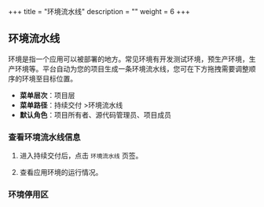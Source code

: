 ﻿+++
title = "环境流水线"
description = ""
weight = 6
+++

## 环境流水线

环境是指一个应用可以被部署的地方。常见环境有开发测试环境，预生产环境，生产环境等。平台自动为您的项目生成一条环境流水线，您可在下方拖拽需要调整顺序的环境至目标位置。

  - **菜单层次**：项目层
  - **菜单路径**：持续交付 >环境流水线
  - **默认角色**：项目所有者、源代码管理员、项目成员

### 查看环境流水线信息

 1. 进入持续交付后，点击 `环境流水线` 页签。

 1. 查看应用环境的运行情况。

### 环境停用区 